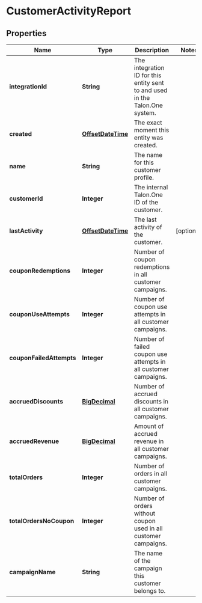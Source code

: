 

# CustomerActivityReport


## Properties

Name | Type | Description | Notes
------------ | ------------- | ------------- | -------------
**integrationId** | **String** | The integration ID for this entity sent to and used in the Talon.One system. | 
**created** | [**OffsetDateTime**](OffsetDateTime.md) | The exact moment this entity was created. | 
**name** | **String** | The name for this customer profile. | 
**customerId** | **Integer** | The internal Talon.One ID of the customer. | 
**lastActivity** | [**OffsetDateTime**](OffsetDateTime.md) | The last activity of the customer. |  [optional]
**couponRedemptions** | **Integer** | Number of coupon redemptions in all customer campaigns. | 
**couponUseAttempts** | **Integer** | Number of coupon use attempts in all customer campaigns. | 
**couponFailedAttempts** | **Integer** | Number of failed coupon use attempts in all customer campaigns. | 
**accruedDiscounts** | [**BigDecimal**](BigDecimal.md) | Number of accrued discounts in all customer campaigns. | 
**accruedRevenue** | [**BigDecimal**](BigDecimal.md) | Amount of accrued revenue in all customer campaigns. | 
**totalOrders** | **Integer** | Number of orders in all customer campaigns. | 
**totalOrdersNoCoupon** | **Integer** | Number of orders without coupon used in all customer campaigns. | 
**campaignName** | **String** | The name of the campaign this customer belongs to. | 



